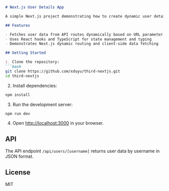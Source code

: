 ````markdown
# Next.js User Details App

A simple Next.js project demonstrating how to create dynamic user detail pages with TypeScript and API routes.

## Features

- Fetches user data from API routes dynamically based on URL parameter
- Uses React hooks and TypeScript for state management and typing
- Demonstrates Next.js dynamic routing and client-side data fetching

## Getting Started

1. Clone the repository:
```bash
git clone https://github.com/xduyu/third-nextjs.git
cd third-nextjs
````

2. Install dependencies:

```bash
npm install
```


3. Run the development server:

```bash
npm run dev
```

4. Open [http://localhost:3000](http://localhost:3000) in your browser.

## API

The API endpoint `/api/users/[username]` returns user data by username in JSON format.

## License

MIT

```
